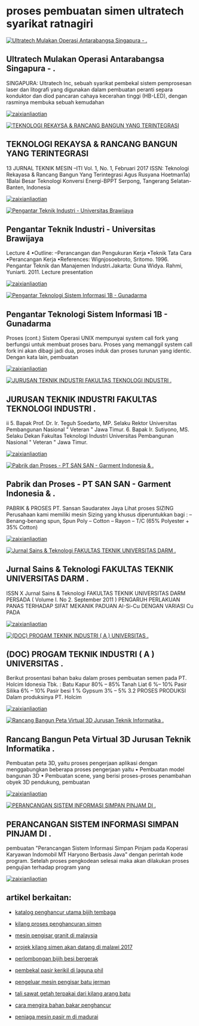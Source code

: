 # proses pembuatan simen ultratech syarikat ratnagiri
<a href="https://mnn.zoosnet.net/LR/Chatpre.aspx?id=MNN94995150&p=https://topgrinding.com/" target="_blank">![Ultratech Mulakan Operasi Antarabangsa Singapura - .](https://github.com/technlg/images/blob/main/2.jpg)</a>
## Ultratech Mulakan Operasi Antarabangsa Singapura - .
SINGAPURA: Ultratech Inc, sebuah syarikat pembekal sistem pemprosesan laser dan litografi yang digunakan dalam pembuatan peranti separa konduktor dan diod pancaran cahaya kecerahan tinggi (HB-LED), dengan rasminya membuka sebuah kemudahan
<a href="https://mnn.zoosnet.net/LR/Chatpre.aspx?id=MNN94995150&p=https://topgrinding.com/" target="_blank"><img src="https://github.com/technlg/images/raw/main/chat11.jpg" alt="zaixianliaotian"/></a><a href="//whatsapp.shibangsoft.com/WhatsApp.php" ><img src="https://github.com/technlg/images/raw/main/chat11.png" alt=""></a>
<a href="https://mnn.zoosnet.net/LR/Chatpre.aspx?id=MNN94995150&p=https://topgrinding.com/" target="_blank">![TEKNOLOGI REKAYSA & RANCANG BANGUN YANG TERINTEGRASI](https://github.com/technlg/images/blob/main/27.jpg)</a>
## TEKNOLOGI REKAYSA & RANCANG BANGUN YANG TERINTEGRASI
13 JURNAL TEKNIK MESIN –ITI Vol. 1, No. 1, Februari 2017 ISSN: Teknologi Rekayasa & Rancang Bangun Yang Terintegrasi Agus Rusyana Hoetman1a) 1Balai Besar Teknologi Konversi Energi-BPPT Serpong, Tangerang Selatan-Banten, Indonesia 
<a href="https://mnn.zoosnet.net/LR/Chatpre.aspx?id=MNN94995150&p=https://topgrinding.com/" target="_blank"><img src="https://github.com/technlg/images/raw/main/chat11.jpg" alt="zaixianliaotian"/></a><a href="//whatsapp.shibangsoft.com/WhatsApp.php" ><img src="https://github.com/technlg/images/raw/main/chat11.png" alt=""></a>
<a href="https://mnn.zoosnet.net/LR/Chatpre.aspx?id=MNN94995150&p=https://topgrinding.com/" target="_blank">![Pengantar Teknik Industri - Universitas Brawijaya](https://github.com/technlg/images/blob/main/30.jpg)</a>
## Pengantar Teknik Industri - Universitas Brawijaya
Lecture 4 •Outline: –Perancangan dan Pengukuran Kerja •Teknik Tata Cara •Perancangan Kerja •References: Wignjosoebroto, Sritomo. 1996. Pengantar Teknik dan Manajemen Industri.Jakarta: Guna Widya. Rahmi, Yuniarti. 2011. Lecture presentation
<a href="https://mnn.zoosnet.net/LR/Chatpre.aspx?id=MNN94995150&p=https://topgrinding.com/" target="_blank"><img src="https://github.com/technlg/images/raw/main/chat11.jpg" alt="zaixianliaotian"/></a><a href="//whatsapp.shibangsoft.com/WhatsApp.php" ><img src="https://github.com/technlg/images/raw/main/chat11.png" alt=""></a>
<a href="https://mnn.zoosnet.net/LR/Chatpre.aspx?id=MNN94995150&p=https://topgrinding.com/" target="_blank">![Pengantar Teknologi Sistem Informasi 1B - Gunadarma](https://github.com/technlg/images/blob/main/12.jpg)</a>
## Pengantar Teknologi Sistem Informasi 1B - Gunadarma
Proses (cont.) Sistem Operasi UNIX mempunyai system call fork yang berfungsi untuk membuat proses baru. Proses yang memanggil system call fork ini akan dibagi jadi dua, proses induk dan proses turunan yang identic. Dengan kata lain, pembuatan
<a href="https://mnn.zoosnet.net/LR/Chatpre.aspx?id=MNN94995150&p=https://topgrinding.com/" target="_blank"><img src="https://github.com/technlg/images/raw/main/chat11.jpg" alt="zaixianliaotian"/></a><a href="//whatsapp.shibangsoft.com/WhatsApp.php" ><img src="https://github.com/technlg/images/raw/main/chat11.png" alt=""></a>
<a href="https://mnn.zoosnet.net/LR/Chatpre.aspx?id=MNN94995150&p=https://topgrinding.com/" target="_blank">![JURUSAN TEKNIK INDUSTRI FAKULTAS TEKNOLOGI INDUSTRI .](https://github.com/technlg/images/blob/main/13.jpg)</a>
## JURUSAN TEKNIK INDUSTRI FAKULTAS TEKNOLOGI INDUSTRI .
ii 5. Bapak Prof. Dr. Ir. Teguh Soedarto, MP. Selaku Rektor Universitas Pembangunan Nasional " Veteran " Jawa Timur. 6. Bapak Ir. Sutiyono, MS. Selaku Dekan Fakultas Teknologi Industri Universitas Pembangunan Nasional " Veteran " Jawa Timur. 
<a href="https://mnn.zoosnet.net/LR/Chatpre.aspx?id=MNN94995150&p=https://topgrinding.com/" target="_blank"><img src="https://github.com/technlg/images/raw/main/chat11.jpg" alt="zaixianliaotian"/></a><a href="//whatsapp.shibangsoft.com/WhatsApp.php" ><img src="https://github.com/technlg/images/raw/main/chat11.png" alt=""></a>
<a href="https://mnn.zoosnet.net/LR/Chatpre.aspx?id=MNN94995150&p=https://topgrinding.com/" target="_blank">![Pabrik dan Proses - PT SAN SAN - Garment Indonesia & .](https://github.com/technlg/images/blob/main/32.jpg)</a>
## Pabrik dan Proses - PT SAN SAN - Garment Indonesia & .
PABRIK & PROSES PT. Sansan Saudaratex Jaya Lihat proses SIZING Perusahaan kami memiliki mesin Sizing yang khusus diperuntukkan bagi : – Benang-benang spun, Spun Poly – Cotton – Rayon – T/C (65% Polyester + 35% Cotton) 
<a href="https://mnn.zoosnet.net/LR/Chatpre.aspx?id=MNN94995150&p=https://topgrinding.com/" target="_blank"><img src="https://github.com/technlg/images/raw/main/chat11.jpg" alt="zaixianliaotian"/></a><a href="//whatsapp.shibangsoft.com/WhatsApp.php" ><img src="https://github.com/technlg/images/raw/main/chat11.png" alt=""></a>
<a href="https://mnn.zoosnet.net/LR/Chatpre.aspx?id=MNN94995150&p=https://topgrinding.com/" target="_blank">![Jurnal Sains & Teknologi FAKULTAS TEKNIK UNIVERSITAS DARM .](https://github.com/technlg/images/blob/main/35.jpg)</a>
## Jurnal Sains & Teknologi FAKULTAS TEKNIK UNIVERSITAS DARM .
ISSN X Jurnal Sains & Teknologi FAKULTAS TEKNIK UNIVERSITAS DARM PERSADA ( Volume I. No 2. September 2011 ) PENGARUH PERLAKUAN PANAS TERHADAP SIFAT MEKANIK PADUAN AI-Si-Cu DENGAN VARIASI Cu PADA 
<a href="https://mnn.zoosnet.net/LR/Chatpre.aspx?id=MNN94995150&p=https://topgrinding.com/" target="_blank"><img src="https://github.com/technlg/images/raw/main/chat11.jpg" alt="zaixianliaotian"/></a><a href="//whatsapp.shibangsoft.com/WhatsApp.php" ><img src="https://github.com/technlg/images/raw/main/chat11.png" alt=""></a>
<a href="https://mnn.zoosnet.net/LR/Chatpre.aspx?id=MNN94995150&p=https://topgrinding.com/" target="_blank">![(DOC) PROGAM TEKNIK INDUSTRI ( A ) UNIVERSITAS .](https://github.com/technlg/images/blob/main/29.jpg)</a>
## (DOC) PROGAM TEKNIK INDUSTRI ( A ) UNIVERSITAS .
Berikut prosentasi bahan baku dalam proses pembuatan semen pada PT. Holcim Idonesia Tbk. : Batu Kapur 80% – 85% Tanah Liat 6 %– 10% Pasir Silika 6% – 10% Pasir besi 1 % Gypsum 3% – 5% 3.2 PROSES PRODUKSI Dalam produksinya PT. Holcim
<a href="https://mnn.zoosnet.net/LR/Chatpre.aspx?id=MNN94995150&p=https://topgrinding.com/" target="_blank"><img src="https://github.com/technlg/images/raw/main/chat11.jpg" alt="zaixianliaotian"/></a><a href="//whatsapp.shibangsoft.com/WhatsApp.php" ><img src="https://github.com/technlg/images/raw/main/chat11.png" alt=""></a>
<a href="https://mnn.zoosnet.net/LR/Chatpre.aspx?id=MNN94995150&p=https://topgrinding.com/" target="_blank">![Rancang Bangun Peta Virtual 3D Jurusan Teknik Informatika .](https://github.com/technlg/images/blob/main/9.jpg)</a>
## Rancang Bangun Peta Virtual 3D Jurusan Teknik Informatika .
Pembuatan peta 3D, yaitu proses pengerjaan aplikasi dengan menggabungkan beberapa proses pengerjaan yaitu • Pembuatan model bangunan 3D • Pembuatan scene, yang berisi proses-proses penambahan obyek 3D pendukung, pembuatan
<a href="https://mnn.zoosnet.net/LR/Chatpre.aspx?id=MNN94995150&p=https://topgrinding.com/" target="_blank"><img src="https://github.com/technlg/images/raw/main/chat11.jpg" alt="zaixianliaotian"/></a><a href="//whatsapp.shibangsoft.com/WhatsApp.php" ><img src="https://github.com/technlg/images/raw/main/chat11.png" alt=""></a>
<a href="https://mnn.zoosnet.net/LR/Chatpre.aspx?id=MNN94995150&p=https://topgrinding.com/" target="_blank">![PERANCANGAN SISTEM INFORMASI SIMPAN PINJAM DI .](https://github.com/technlg/images/blob/main/44.jpg)</a>
## PERANCANGAN SISTEM INFORMASI SIMPAN PINJAM DI .
pembuatan "Perancangan Sistem Informasi Simpan Pinjam pada Koperasi Karyawan Indomobil MT Haryono Berbasis Java" dengan perintah kode program. Setelah proses pengkodean selesai maka akan dilakukan proses pengujian terhadap program yang
<a href="https://mnn.zoosnet.net/LR/Chatpre.aspx?id=MNN94995150&p=https://topgrinding.com/" target="_blank"><img src="https://github.com/technlg/images/raw/main/chat11.jpg" alt="zaixianliaotian"/></a><a href="//whatsapp.shibangsoft.com/WhatsApp.php" ><img src="https://github.com/technlg/images/raw/main/chat11.png" alt=""></a>
## artikel berkaitan:
* [katalog penghancur utama bijih tembaga](katalog%20penghancur%20utama%20bijih%20tembaga.md)
* [kilang proses penghancuran simen](kilang%20proses%20penghancuran%20simen.md)
* [mesin pengisar granit di malaysia](mesin%20pengisar%20granit%20di%20malaysia.md)
* [projek kilang simen akan datang di malawi 2017](projek%20kilang%20simen%20akan%20datang%20di%20malawi%202017.md)
* [perlombongan bijih besi bergerak](perlombongan%20bijih%20besi%20bergerak.md)
* [pembekal pasir kerikil di laguna phil](pembekal%20pasir%20kerikil%20di%20laguna%20phil.md)
* [pengeluar mesin pengisar batu jerman](pengeluar%20mesin%20pengisar%20batu%20jerman.md)
* [tali sawat getah terpakai dari kilang arang batu](tali%20sawat%20getah%20terpakai%20dari%20kilang%20arang%20batu.md)
* [cara mengira bahan bakar penghancur](cara%20mengira%20bahan%20bakar%20penghancur.md)
* [peniaga mesin pasir m di madurai](peniaga%20mesin%20pasir%20m%20di%20madurai.md)
